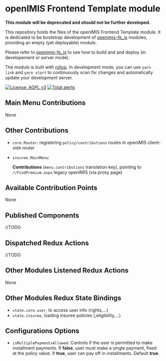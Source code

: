 # openIMIS Frontend Template module

**This module will be deprecated and should not be further developed.**

This repository holds the files of the openIMIS Frontend Template module.
It is dedicated to be bootstrap development of [openimis-fe_js](https://github.com/openimis/openimis-fe_js) modules, providing an empty (yet deployable) module.

Please refer to [openimis-fe_js](https://github.com/openimis/openimis-fe_js) to see how to build and and deploy (in developement or server mode).

The module is built with [rollup](https://rollupjs.org/).
In development mode, you can use `yarn link` and `yarn start` to continuously scan for changes and automatically update your development server.

[![License: AGPL v3](https://img.shields.io/badge/License-AGPL%20v3-blue.svg)](https://www.gnu.org/licenses/agpl-3.0)
[![Total alerts](https://img.shields.io/lgtm/alerts/g/openimis/openimis-fe-template_js.svg?logo=lgtm&logoWidth=18)](https://lgtm.com/projects/g/openimis/openimis-fe-template_js/alerts/)

## Main Menu Contributions
None

## Other Contributions
* `core.Router`: registering `policy/contributions` routes in openIMIS client-side router
* `insuree.MainMenu`:

   **Contributions** (`menu.contributions` translation key), pointing to `//FindPremium.aspx` legacy openIMIS (via proxy page)

## Available Contribution Points
None

## Published Components
//TODO

## Dispatched Redux Actions
//TODO

## Other Modules Listened Redux Actions
None

## Other Modules Redux State Bindings
* `state.core.user`, to access user info (rights,...)
* `state.insuree`, loading insuree policies (,eligibility,...)

## Configurations Options
- `isMultiplePaymentsAllowed`: Controls if the user is permitted to make installment payments. If __false__, user must make a single payment, fixed at the policy value. If __true__, user can pay off in installments. Default __true__.
